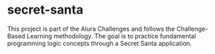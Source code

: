 # secret-santa
This project is part of the Alura Challenges and follows the Challenge-Based Learning methodology. The goal is to practice fundamental programming logic concepts through a Secret Santa application.
